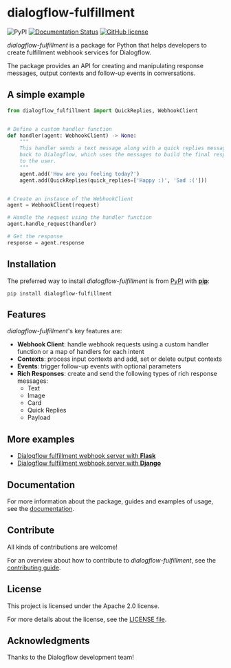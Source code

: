 # dialogflow-fulfillment

![PyPI](https://img.shields.io/pypi/v/dialogflow-fulfillment)
[![Documentation Status](https://readthedocs.org/projects/dialogflow-fulfillment/badge/?version=latest)](https://dialogflow-fulfillment.readthedocs.io/en/latest/?badge=latest)
[![GitHub license](https://img.shields.io/github/license/gcaccaos/dialogflow-fulfillment)](https://github.com/gcaccaos/dialogflow-fulfillment/blob/master/LICENSE)

*dialogflow-fulfillment* is a package for Python that helps developers to
create fulfillment webhook services for Dialogflow.

The package provides an API for creating and manipulating response messages,
output contexts and follow-up events in conversations.

## A simple example

```python
from dialogflow_fulfillment import QuickReplies, WebhookClient


# Define a custom handler function
def handler(agent: WebhookClient) -> None:
    """
    This handler sends a text message along with a quick replies message
    back to Dialogflow, which uses the messages to build the final response
    to the user.
    """
    agent.add('How are you feeling today?')
    agent.add(QuickReplies(quick_replies=['Happy :)', 'Sad :(']))


# Create an instance of the WebhookClient
agent = WebhookClient(request)

# Handle the request using the handler function
agent.handle_request(handler)

# Get the response
response = agent.response
```

## Installation

The preferred way to install *dialogflow-fulfillment* is from
[PyPI](https://pypi.org/project/dialogflow-fulfillment/) with
[**pip**](https://pip.pypa.io/):

```shell
pip install dialogflow-fulfillment
```

## Features

*dialogflow-fulfillment*'s key features are:

* **Webhook Client**: handle webhook requests using a custom handler function
  or a map of handlers for each intent
* **Contexts**: process input contexts and add, set or delete output contexts
* **Events**: trigger follow-up events with optional parameters
* **Rich Responses**: create and send the following types of rich response
  messages:
  * Text
  * Image
  * Card
  * Quick Replies
  * Payload

## More examples

* [Dialogflow fulfillment webhook server with **Flask**](https://dialogflow-fulfillment.readthedocs.io/en/latest/getting-started/examples/flask/)
* [Dialogflow fulfillment webhook server with **Django**](https://dialogflow-fulfillment.readthedocs.io/en/latest/getting-started/examples/django/)

## Documentation

For more information about the package, guides and examples of usage, see the
[documentation](https://dialogflow-fulfillment.readthedocs.io).

## Contribute

All kinds of contributions are welcome!

For an overview about how to contribute to *dialogflow-fulfillment*, see the
[contributing guide](CONTRIBUTING.rst).

## License

This project is licensed under the Apache 2.0 license.

For more details about the license, see the [LICENSE file](LICENSE).

## Acknowledgments

Thanks to the Dialogflow development team!
